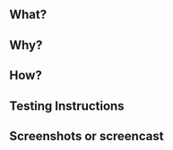 <!-- Thanks for contributing to WP Feature Notifications! Please follow the Contributing Guidelines:
https://github.com/WordPress/wp-feature-notifications/wiki/Code-contributions -->

## What?
<!-- In a few words, what is the PR actually doing? -->

## Why?
<!-- Why is this PR necessary? What problem is it solving? Please add a short summary here and reference any existing previous issue(s) or PR(s):
https://docs.github.com/en/issues/tracking-your-work-with-issues/linking-a-pull-request-to-an-issue -->

## How?
<!-- How is your PR addressing the issue at hand? What are the implementation details? -->

## Testing Instructions
<!-- Please include step by step instructions on how to test this PR. -->
<!-- 1. Open a Post or Page. -->
<!-- 2. Insert a Heading Block. -->
<!-- 3. etc. -->

## Screenshots or screencast <!-- if applicable -->
